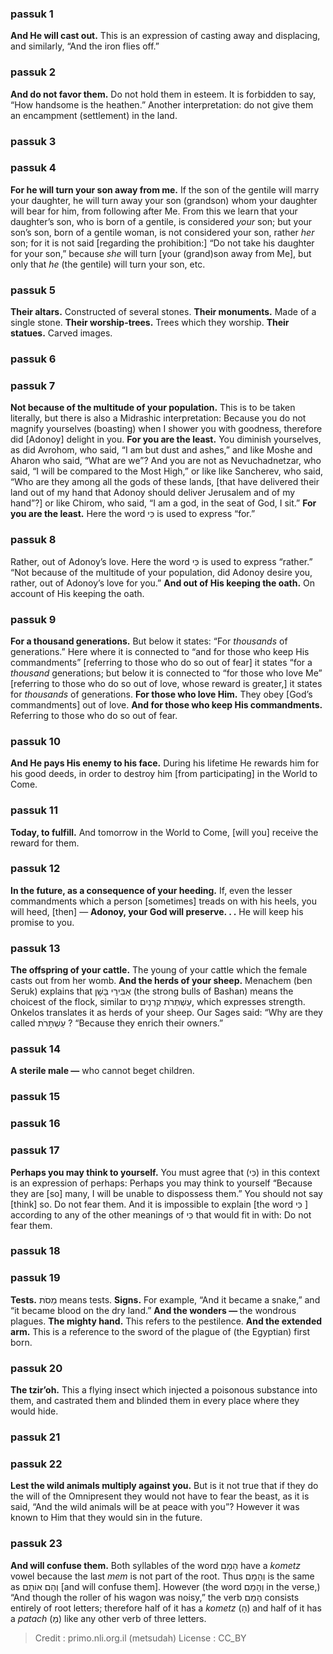 
### passuk 1
<b>And He will cast out.</b> This is an expression of casting away and displacing, and similarly, “And the iron flies off.” 

### passuk 2
<b>And do not favor them.</b> <i data-commentator="Siftei Chakhamim" data-label="⚬"></i>Do not hold them in esteem. It is forbidden to say, “How handsome is the heathen.” Another interpretation: do not give them an encampment (settlement) in the land. 

### passuk 3

### passuk 4
<b>For he will turn your son away from me.</b> If the son of the gentile will marry your daughter, he will turn away your son (grandson) whom your daughter will bear for him, from following after Me. From this we learn that your daughter’s son, <i data-commentator="Siftei Chakhamim" data-label="⚬"></i>who is born of a gentile, is considered <i>your</i> son; but your son’s son, born of a gentile woman, is not considered your son, rather <i>her</i> son; for it is not said [regarding the prohibition:] “Do not take his daughter for your son,” because <i>she</i> will turn [your (grand)son away from Me], but only that <i>he</i> (the gentile) will turn your son, etc. 

### passuk 5
<b>Their altars.</b> Constructed of several stones.
<b>Their monuments.</b> Made of a single stone.
<b>Their worship-trees.</b> Trees which they worship.
<b>Their statues.</b> Carved images.

### passuk 6

### passuk 7
<b>Not because of the multitude of your population.</b> This is to be taken literally, but there is also a Midrashic interpretation: Because you do not magnify yourselves (boasting) when I shower you with goodness, therefore did [Adonoy] delight in you. 
<b>For you are the least.</b> You diminish yourselves, as did Avrohom, who said, “I am but dust and ashes,” and like Moshe and Aharon who said, “What are we”? And you are not as Nevuchadnetzar, who said, “I will be compared to the Most High,” or like like Sancherev, who said, “Who are they among all the gods of these lands, [that have delivered their land out of my hand that Adonoy should deliver Jerusalem and of my hand”?] or like Chirom, who said, “I am a god, in the seat of God, I sit.” 
<b>For you are the least.</b> Here the word כִּי is used to express “for.”

### passuk 8
Rather, out of Adonoy’s love. Here the word כִּי is used to express “rather.” “Not because of the multitude of your population, did Adonoy desire you, rather, out of Adonoy’s love for you.” 
<b>And out of His keeping the oath.</b> <i data-commentator="Siftei Chakhamim" data-label="⚬"></i>On account of His keeping the oath.

### passuk 9
<b>For a thousand generations.</b> <i data-commentator="Siftei Chakhamim" data-label="⚬"></i>But below it states: “For <i>thousands</i> of generations.” Here where it is connected to “and for those who keep His commandments” [referring to those who do so out of fear] it states “for a <i>thousand</i> generations; but below it is connected to “for those who love Me” [referring to those who do so out of love, whose reward is greater,] it states for <i>thousands</i> of generations. 
<b>For those who love Him.</b> They obey [God’s commandments] out of love.
<b>And for those who keep His commandments.</b> Referring to those who do so out of fear.

### passuk 10
<b>And He pays His enemy to his face.</b> <i data-commentator="Siftei Chakhamim" data-label="⚬"></i>During his lifetime He rewards him for his good deeds, in order to destroy him [from participating] in the World to Come. 

### passuk 11
<b>Today, to fulfill.</b> <i data-commentator="Siftei Chakhamim" data-label="⚬"></i>And tomorrow in the World to Come, [will you] receive the reward for them. 

### passuk 12
<b>In the future, as a consequence of your heeding.</b> <i data-commentator="Siftei Chakhamim" data-label="⚬"></i>If, even the lesser commandments which a person [sometimes] treads on with his heels, you will heed, [then] — 
<b>Adonoy, your God will preserve. . .</b> <i data-commentator="Siftei Chakhamim" data-label="⚬"></i>He will keep his promise to you. 

### passuk 13
<b>The offspring of your cattle.</b> The young of your cattle <i data-commentator="Siftei Chakhamim" data-label="⚬"></i>which the female casts out from her womb.
<b>And the herds of your sheep.</b> Menachem (ben Seruk) explains that אַבִּירֵי בָּשָׁן <i data-commentator="Siftei Chakhamim" data-label="⚬"></i>(the strong bulls of Bashan) means the choicest of the flock, <i data-commentator="Siftei Chakhamim" data-label="⚬"></i>similar to עַשְׁתְּרֹת קַרְנַיִם, which expresses strength. Onkelos translates it as herds of your sheep. <i data-commentator="Siftei Chakhamim" data-label="⚬"></i>Our Sages said: “Why are they called עַשְׁתָּרֹת ? “Because they enrich their owners.” 

### passuk 14
<b>A sterile male —</b> who cannot beget children.

### passuk 15

### passuk 16

### passuk 17
<b>Perhaps you may think to yourself.</b> You must agree that (כִּי) in this context is an expression of perhaps: Perhaps you may think to yourself “Because they are [so] many, I will be unable to dispossess them.” You should not say [think] so. Do not fear them. <i data-commentator="Siftei Chakhamim" data-label="⚬"></i>And it is impossible to explain [the word כִּי ] according to any of the other meanings of כִּי that would fit in with: Do not fear them. 

### passuk 18

### passuk 19
<b>Tests.</b> מַסֹת means tests.
<b>Signs.</b> For example, “And it became a snake,” and “it became blood on the dry land.” 
<b>And the wonders — </b> the wondrous plagues.
<b>The mighty hand.</b> <i data-commentator="Siftei Chakhamim" data-label="⚬"></i>This refers to the pestilence.
<b>And the extended arm.</b> <i data-commentator="Siftei Chakhamim" data-label="⚬"></i>This is a reference to the sword of the plague of (the Egyptian) first born.

### passuk 20
<b>The tzir’oh.</b> This a flying insect which injected a poisonous substance into them, and castrated them and blinded them in every place where they would hide. 

### passuk 21

### passuk 22
<b>Lest the wild animals multiply against you.</b> <i data-commentator="Siftei Chakhamim" data-label="⚬"></i>But is it not true that if they do the will of the Omnipresent they would not have to fear the beast, as it is said, “And the wild animals will be at peace with you”? However it was known to Him that they would sin in the future. 

### passuk 23
<b>And will confuse them.</b> Both syllables of the word הָמָם have a <i>kometz</i> vowel because the last <i>mem</i> is not part of the root. Thus וְהָמָם is the same as וְהָם אוֹתָם [and will confuse them]. However (the word וְהָמַם in the verse,) “And though the roller of his wagon was noisy,” the verb הָמַם consists entirely of root letters; therefore half of it has a <i>kometz</i> (הָ) and half of it has a <i>patach</i> (מַ) like any other verb of three letters. 

>Credit : primo.nli.org.il (metsudah)
>License : CC_BY